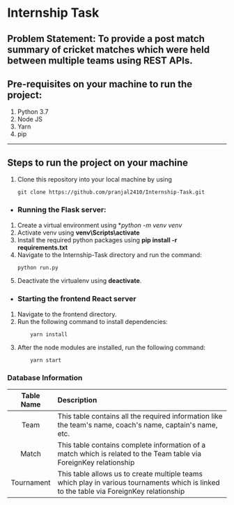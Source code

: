 # Internship Task

## Problem Statement: To provide a post match summary of cricket matches which were held between multiple teams using REST APIs.​

## Pre-requisites on your machine to run the project:

1. Python 3.7 
2. Node JS 
3. Yarn
4. pip
 
<hr>

## Steps to run the project on your machine

1. Clone this repository into your local machine by using<br> 
    ```git
    git clone https://github.com/pranjal2410/Internship-Task.git
   ```

* ### Running the Flask server:

1. Create a virtual environment using **python -m venv venv*
2. Activate venv using **venv\Scripts\activate**
3. Install the required python packages using **pip install -r requirements.txt**
4. Navigate to the Internship-Task directory and run the command:
    ```python
    python run.py
    ```
5. Deactivate the virtualenv using **deactivate**.

* ### Starting the frontend React server

1. Navigate to the frontend directory.
2. Run the following command to install dependencies:
    ```yarn
        yarn install
    ```
3. After the node modules are installed, run the following command:
    ```yarn
        yarn start 
   ```


### Database Information

| Table Name                     | Description                          |
| :-----------------------------:  | :--------------------------------    |
|Team  |This table contains all the required information like the team's name, coach's name, captain's name, etc.|
|Match  |This table contains complete information of a match which is related to the Team table via ForeignKey relationship|
|Tournament  |This table allows us to create multiple teams which play in various tournaments which is linked to the table via ForeignKey relationship|



